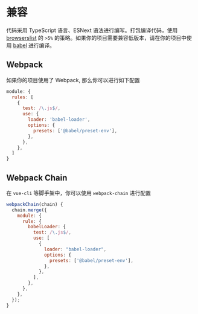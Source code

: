 # 兼容

代码采用 TypeScript 语言、ESNext 语法进行编写。打包编译代码，使用 [browserslist](https://github.com/browserslist/browserslist) 的 `>5%` 的策略。如果你的项目需要兼容低版本，请在你的项目中使用 [babel](https://babeljs.io/docs/en/configuration#babelconfigjson) 进行编译。

## Webpack

如果你的项目使用了 Webpack, 那么你可以进行如下配置

```js
module: {
  rules: [
    {
      test: /\.js$/,
      use: {
        loader: 'babel-loader',
        options: {
          presets: ['@babel/preset-env'],
        },
      },
    },
  ]
}
```

## Webpack Chain

在 `vue-cli` 等脚手架中，你可以使用 `webpack-chain` 进行配置

```js
webpackChain(chain) {
  chain.merge({
    module: {
      rule: {
        babelLoader: {
          test: /\.js$/,
          use: [
            {
              loader: "babel-loader",
              options: {
                presets: ['@babel/preset-env'],
              },
            },
          ],
        },
      },
    },
  });
}
```
